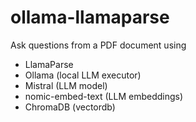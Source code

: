 # ollama-llamaparse

Ask questions from a PDF document using 
- LlamaParse
- Ollama (local LLM executor)
- Mistral (LLM model)
- nomic-embed-text (LLM embeddings)
- ChromaDB (vectordb)
